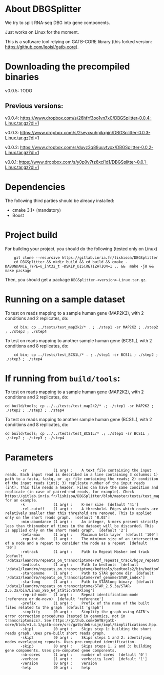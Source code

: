 # About DBGSplitter

We try to split RNA-seq DBG into gene components.

Just works on Linux for the moment.

This is a software tool relying on GATB-CORE library (this forked version: https://github.com/leoisl/gatb-core).

# Downloading the precompiled binaries

v0.0.5: TODO

## Previous versions:

v0.0.4: https://www.dropbox.com/s/26hfrf3oo1vn7x0/DBGSplitter-0.0.4-Linux.tar.gz?dl=1

v0.0.3: https://www.dropbox.com/s/2seyxsuhpikxgjn/DBGSplitter-0.0.3-Linux.tar.gz?dl=1

v0.0.2: https://www.dropbox.com/s/duyz3q89uuvtyxx/DBGSplitter-0.0.2-Linux.tar.gz?dl=1

v0.0.1: https://www.dropbox.com/s/y0p0v7tz6xcl1d1/DBGSplitter-0.0.1-Linux.tar.gz?dl=1

# Dependencies

The following third parties should be already installed:

* cmake 3.1+ (mandatory)
* Boost

# Project build

For building your project, you should do the following (tested only on Linux)
```
    git clone --recursive https://gitlab.inria.fr/lishisoa/DBGSplitter
    cd DBGSplitter && mkdir build && cd build && cmake -DABUNDANCE_TYPE=u_int32_t -DSKIP_DISCRETIZATION=1 .. &&  make -j8 && make package
```
Then, you should get a package `DBGSplitter-<version>-Linux.tar.gz`.

# Running on a sample dataset
To test on reads mapping to a sample human gene (MAP2K2), with 2 conditions and 2 replicates, do:
```
    cd bin; cp ../tests/test_map2k2/* . ; ./step1 -sr MAP2K2 ; ./step2 ; ./step3 ; ./step4
```

To test on reads mapping to another sample human gene (BCS1L), with 2 conditions and 8 replicates, do:
```
    cd bin; cp ../tests/test_BCS1L/* . ; ./step1 -sr BCS1L ; ./step2 ; ./step3 ; ./step4
```

# If running from `build/tools`:

To test on reads mapping to a sample human gene (MAP2K2), with 2 conditions and 2 replicates, do:
```
cd build/tools; cp ../../tests/test_map2k2/* .; ./step1 -sr MAP2K2 ; ./step2 ; ./step3 ; ./step4
```

To test on reads mapping to another sample human gene (BCS1L), with 2 conditions and 8 replicates, do:
```
cd build/tools; cp ../../tests/test_BCS1L/* .; ./step1 -sr BCS1L ; ./step2 ; ./step3 ; ./step4
```

# Parameters
```
       -sr            (1 arg) :    A text file containing the input reads. Each input read is described in a line containing 3 columns: 1) path to a fasta, fastq, or .gz file containing the reads; 2) condition of the input reads (int); 3) replicate number of the input reads (int). This file needs a header. Files can have the same condition and replicate (in case of paired-end reads, for example). Check https://gitlab.inria.fr/lishisoa/DBGSplitter/blob/master/tests/test_map2k2/MAP2K2 for an example.
       -k             (1 arg) :    K-mer size  [default '41']
       -rel-cutoff    (1 arg) :    A threshold. Edges which counts are relatively smaller than this threshold are removed. This is applied only on the short reads graph.  [default '0.02']
       -min-abundance (1 arg) :    An integer, k-mers present strictly less than thisnumber of times in the dataset will be discarded. This is applied only on the short reads graph.  [default '2']
       -beta-max      (1 arg) :    Maximum beta layer  [default '100']
       -rep-int-th    (1 arg) :    The minimum size of an intersection of a node and a repeat to consider the node as a repeat  [default '20']
       -rmtrack       (1 arg) :    Path to Repeat Masker bed track  [default '/data2/leandro/repeats_on_transcriptome/ref_repeats_track/hg38_repeatmasker_tracks.bed']
       -bedtools      (1 arg) :    Path to bedtools  [default '/data2/leandro/repeats_on_transcriptome/bedtools/bedtools2/bin/bedtools']
       -stargenome    (1 arg) :    Path to STAR genome dir  [default '/data2/leandro/repeats_on_transcriptome/ref_genome/STAR_index']
       -starlong      (1 arg) :    Path to STARlong binary  [default '/data2/leandro/repeats_on_transcriptome/STAR_2.5.3a/STAR-2.5.3a/bin/Linux_x86_64_static/STARlong']
       -rep-id-mode   (1 arg) :    Repeat identification mode (reference or de-novo)  [default 'reference']
       -prefix        (1 arg) :    Prefix of the name of the built files related to the graph  [default 'graph']
       -simplify      (0 arg) :    Simplify the graph using GATB's error correction procedures (tested in genomics, not in transcriptomics). See https://github.com/GATB/gatb-core/blob/v1.4.1/gatb-core/src/gatb/debruijn/impl/Simplifications.hpp.
       -skip1         (0 arg) :    Skips step 1: building the short reads graph. Uses pre-built short reads graph.
       -skip2         (0 arg) :    Skips steps 1 and 2: identifying nodes overlapping repeats. Uses pre-computed identification.
       -skip3         (0 arg) :    Skips steps 1, 2 and 3: building gene components. Uses pre-computed gene components.
       -nb-cores      (1 arg) :    number of cores  [default '0']
       -verbose       (1 arg) :    verbosity level  [default '1']
       -version       (0 arg) :    version
       -help          (0 arg) :    help
```
